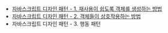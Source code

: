 - [자바스크립트 디자인 패턴 - 1. 재사용이 쉽도록 객체를 생성하는 방법](https://github.com/SooJungChae/TIL/blob/master/20180523_js_pattern.md)
- [자바스크립트 디자인 패턴 - 2. 객체들이 상호작용하는 방법](https://github.com/SooJungChae/TIL/blob/master/20180525_js_pattern2.md)
- 자바스크립트 디자인 패턴 - 3. 행동 패턴
